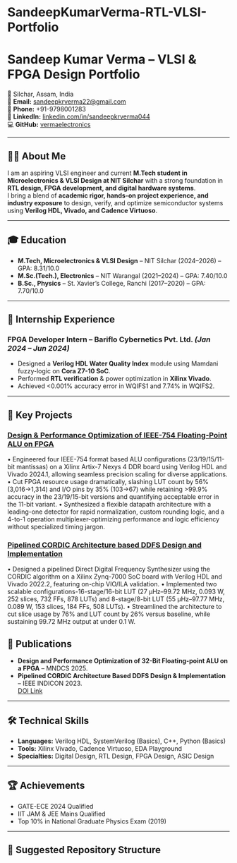 # SandeepKumarVerma-RTL-VLSI-Portfolio
# Sandeep Kumar Verma – VLSI & FPGA Design Portfolio

📍 Silchar, Assam, India  
📧 **Email:** sandeepkrverma22@gmail.com  
📱 **Phone:** +91-9798001283  
🔗 **LinkedIn:** [linkedin.com/in/sandeepkrverma044](https://linkedin.com/in/sandeepkrverma044)  
💻 **GitHub:** [vermaelectronics](https://github.com/vermaelectronics)  

---

## 🧑‍💻 About Me
I am an aspiring VLSI engineer and current **M.Tech student in Microelectronics & VLSI Design at NIT Silchar** with a strong foundation in **RTL design, FPGA development, and digital hardware systems**.  
I bring a blend of **academic rigor, hands-on project experience, and industry exposure** to design, verify, and optimize semiconductor systems using **Verilog HDL, Vivado, and Cadence Virtuoso**.

---

## 🎓 Education
- **M.Tech, Microelectronics & VLSI Design** – NIT Silchar (2024–2026) – GPA: 8.31/10.0  
- **M.Sc.(Tech.), Electronics** – NIT Warangal (2021–2024) – GPA: 7.40/10.0  
- **B.Sc., Physics** – St. Xavier’s College, Ranchi (2017–2020) – GPA: 7.70/10.0  

---

## 💼 Internship Experience
### FPGA Developer Intern – **Bariflo Cybernetics Pvt. Ltd.** *(Jan 2024 – Jun 2024)*
- Designed a **Verilog HDL Water Quality Index** module using Mamdani fuzzy-logic on **Cora Z7-10 SoC**.
- Performed **RTL verification** & power optimization in **Xilinx Vivado**.
- Achieved <0.001% accuracy error in WQIFS1 and 7.74% in WQIFS2.

---

## 🚀 Key Projects
### [Design & Performance Optimization of IEEE-754 Floating-Point ALU on FPGA](https://github.com/vermaelectronics/Area-and-Resource-optimization-of-32-bit-Floating-Point-ALU)
 • Engineered four IEEE-754 format based ALU configurations (23/19/15/11-bit mantissas) on a Xilinx Artix-7 Nexys 4
 DDR board using Verilog HDL and Vivado 2024.1, allowing seamless precision scaling for diverse applications.
 • Cut FPGA resource usage dramatically, slashing LUT count by 56% (3,016→1,314) and I/O pins by 35% (103→67)
 while retaining >99.9% accuracy in the 23/19/15-bit versions and quantifying acceptable error in the 11-bit variant.
 • Synthesized a flexible datapath architecture with a leading-one detector for rapid normalization, custom rounding logic,
 and a 4-to-1 operation multiplexer-optimizing performance and logic efficiency without specialized timing jargon.

### [Pipelined CORDIC Architecture based DDFS Design and Implementation](https://github.com/vermaelectronics/CORDIC_BASED_DDFS_CODE_SANDEEP)
• Designed a pipelined Direct Digital Frequency Synthesizer using the CORDIC algorithm on a Xilinx Zynq-7000 SoC
 board with Verilog HDL and Vivado 2022.2, featuring on-chip VIO/ILA validation.
• Implemented two scalable configurations-16-stage/16-bit LUT (27 µHz–99.72 MHz, 0.093 W, 252 slices, 732 FFs, 878
 LUTs) and 8-stage/8-bit LUT (55 µHz–97.77 MHz, 0.089 W, 153 slices, 184 FFs, 508 LUTs).
• Streamlined the architecture to cut slice usage by 76% and LUT count by 26% versus baseline, while sustaining 99.72
 MHz output at under 0.1 W.

## 📄 Publications
- **Design and Performance Optimization of 32-Bit Floating-point ALU on a FPGA** – MNDCS 2025.  
- **Pipelined CORDIC Architecture Based DDFS Design & Implementation** – IEEE INDICON 2023.  
  [DOI Link](https://doi.org/10.1109/INDICON59947.2023.10440811)

---

## 🛠 Technical Skills
- **Languages:** Verilog HDL, SystemVerilog (Basics), C++, Python (Basics)  
- **Tools:** Xilinx Vivado, Cadence Virtuoso, EDA Playground  
- **Specialties:** Digital Design, RTL Design, FPGA Design, ASIC Design  

---

## 🏆 Achievements
- GATE-ECE 2024 Qualified  
- IIT JAM & JEE Mains Qualified  
- Top 10% in National Graduate Physics Exam (2019)  

---

## 📂 Suggested Repository Structure
